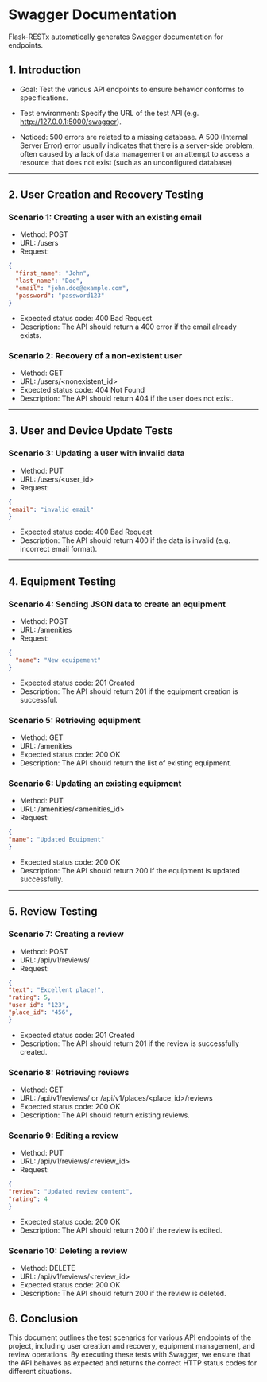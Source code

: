# Swagger Documentation

Flask-RESTx automatically generates Swagger documentation for endpoints.

## 1. Introduction

- Goal: Test the various API endpoints to ensure behavior conforms to specifications.

- Test environment: Specify the URL of the test API (e.g. http://127.0.0.1:5000/swagger).

- Noticed: 500 errors are related to a missing database. A 500 (Internal Server Error) error usually indicates that there is a server-side problem, often caused by a lack of data management or an attempt to access a resource that does not exist (such as an unconfigured database)

***

## 2. User Creation and Recovery Testing

### Scenario 1: Creating a user with an existing email

- Method: POST
- URL: /users
- Request:
```json
{
  "first_name": "John",
  "last_name": "Doe",
  "email": "john.doe@example.com",
  "password": "password123"
}
```
- Expected status code: 400 Bad Request
- Description: The API should return a 400 error if the email already exists.

### Scenario 2: Recovery of a non-existent user

- Method: GET
- URL: /users/<nonexistent_id>
- Expected status code: 404 Not Found
- Description: The API should return 404 if the user does not exist.

***

## 3. User and Device Update Tests

### Scenario 3: Updating a user with invalid data

- Method: PUT
- URL: /users/<user_id>
- Request:
```json
{
"email": "invalid_email"
}
```
- Expected status code: 400 Bad Request
- Description: The API should return 400 if the data is invalid (e.g. incorrect email format).

***

## 4. Equipment Testing

### Scenario 4: Sending JSON data to create an equipment

- Method: POST
- URL: /amenities
- Request:
```json
{
  "name": "New equipement"
}
```
- Expected status code: 201 Created
- Description: The API should return 201 if the equipment creation is successful.

### Scenario 5: Retrieving equipment

- Method: GET
- URL: /amenities
- Expected status code: 200 OK
- Description: The API should return the list of existing equipment.

### Scenario 6: Updating an existing equipment

- Method: PUT
- URL: /amenities/<amenities_id>
- Request:
```json
{
"name": "Updated Equipment"
}
```
- Expected status code: 200 OK
- Description: The API should return 200 if the equipment is updated successfully.

***

## 5. Review Testing

### Scenario 7: Creating a review

- Method: POST
- URL: /api/v1/reviews/
- Request:
```json
{
"text": "Excellent place!",
"rating": 5,
"user_id": "123",
"place_id": "456",
}
```
- Expected status code: 201 Created
- Description: The API should return 201 if the review is successfully created.

### Scenario 8: Retrieving reviews

- Method: GET
- URL: /api/v1/reviews/ or /api/v1/places/<place_id>/reviews
- Expected status code: 200 OK
- Description: The API should return existing reviews.

### Scenario 9: Editing a review

- Method: PUT
- URL: /api/v1/reviews/<review_id>
- Request:
```json
{
"review": "Updated review content",
"rating": 4
}
```
- Expected status code: 200 OK
- Description: The API should return 200 if the review is edited.

### Scenario 10: Deleting a review

- Method: DELETE
- URL: /api/v1/reviews/<review_id>
- Expected status code: 200 OK
- Description: The API should return 200 if the review is deleted.

## 6. Conclusion

This document outlines the test scenarios for various API endpoints of the project, including user creation and recovery, equipment management, and review operations. By executing these tests with Swagger, we ensure that the API behaves as expected and returns the correct HTTP status codes for different situations.
